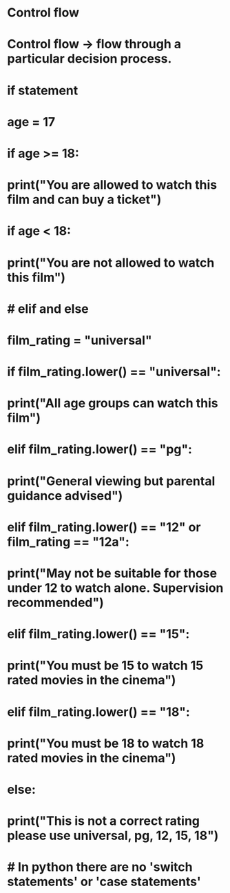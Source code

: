 # Control flow

#  Control flow -> flow through a particular decision process.

# if statement

# age = 17

# if age >= 18:
#     print("You are allowed to watch this film and can buy a ticket")
#
# if age < 18:
#     print("You are not allowed to watch this film")

# 
# # elif and else
# film_rating = "universal"
# 
# if film_rating.lower() == "universal":
#     print("All age groups can watch this film")
# elif film_rating.lower() == "pg":
#     print("General viewing but parental guidance advised")
# elif film_rating.lower() == "12" or film_rating == "12a":
#     print("May not be suitable for those under 12 to watch alone. Supervision recommended")
# elif film_rating.lower() == "15":
#     print("You must be 15 to watch 15 rated movies in the cinema")
# elif film_rating.lower() == "18":
#     print("You must be 18 to watch 18 rated movies in the cinema")
# else:
#     print("This is not a correct rating please use universal, pg, 12, 15, 18")
# 
# # In python there are no 'switch statements' or 'case statements'
